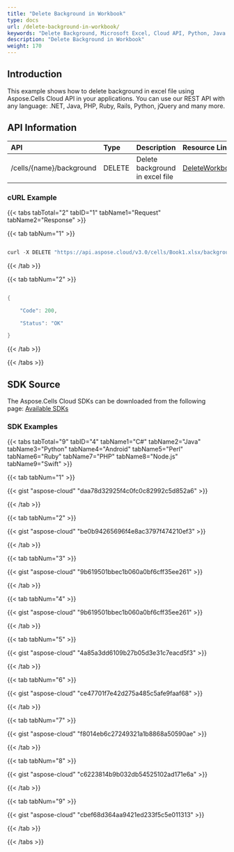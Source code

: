 ```yaml
---
title: "Delete Background in Workbook"
type: docs
url: /delete-background-in-workbook/
keywords: "Delete Background, Microsoft Excel, Cloud API, Python, Java , Dotnet, C#, Android "
description: "Delete Background in Workbook"
weight: 170
---
```


## **Introduction**
This example shows how to delete background in excel file using Aspose.Cells Cloud API in your applications. You can use our REST API with any language: .NET, Java, PHP, Ruby, Rails, Python, jQuery and many more.
## **API Information**

|**API**|**Type**|**Description**|**Resource Link**|
| :- | :- | :- | :- |
|/cells/{name}/background|DELETE|Delete background in excel file|[DeleteWorkbookBackground](https://apireference.aspose.cloud/cells/#/Workbook/DeleteWorkbookBackground)|
### **cURL Example**
{{< tabs tabTotal="2" tabID="1" tabName1="Request" tabName2="Response" >}}

{{< tab tabNum="1" >}}

```java

curl -X DELETE "https://api.aspose.cloud/v3.0/cells/Book1.xlsx/background?folder=DotnetFiles" -H "accept: application/json" -H "x-aspose-client: Containerize.Swagger"

```

{{< /tab >}}

{{< tab tabNum="2" >}}

```java

{

	"Code": 200,

 	"Status": "OK"

}

```

{{< /tab >}}

{{< /tabs >}}
## **SDK Source**
The Aspose.Cells Cloud SDKs can be downloaded from the following page: [Available SDKs](/cells/available-sdks/)
### **SDK Examples**
{{< tabs tabTotal="9" tabID="4" tabName1="C#" tabName2="Java" tabName3="Python" tabName4="Android" tabName5="Perl" tabName6="Ruby" tabName7="PHP" tabName8="Node.js" tabName9="Swift" >}}

{{< tab tabNum="1" >}}

{{< gist "aspose-cloud" "daa78d32925f4c0fc0c82992c5d852a6" >}}

{{< /tab >}}

{{< tab tabNum="2" >}}

{{< gist "aspose-cloud" "be0b94265696f4e8ac3797f474210ef3" >}}

{{< /tab >}}

{{< tab tabNum="3" >}}

{{< gist "aspose-cloud" "9b619501bbec1b060a0bf6cff35ee261" >}}

{{< /tab >}}

{{< tab tabNum="4" >}}

{{< gist "aspose-cloud" "9b619501bbec1b060a0bf6cff35ee261" >}}

{{< /tab >}}

{{< tab tabNum="5" >}}

{{< gist "aspose-cloud" "4a85a3dd6109b27b05d3e31c7eacd5f3" >}}

{{< /tab >}}

{{< tab tabNum="6" >}}

{{< gist "aspose-cloud" "ce47701f7e42d275a485c5afe9faaf68" >}}

{{< /tab >}}

{{< tab tabNum="7" >}}

{{< gist "aspose-cloud" "f8014eb6c27249321a1b8868a50590ae" >}}

{{< /tab >}}

{{< tab tabNum="8" >}}

{{< gist "aspose-cloud" "c6223814b9b032db54525102ad171e6a" >}}

{{< /tab >}}

{{< tab tabNum="9" >}}

{{< gist "aspose-cloud" "cbef68d364aa9421ed233f5c5e011313" >}}

{{< /tab >}}

{{< /tabs >}}
